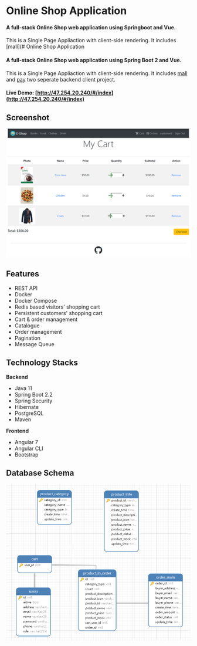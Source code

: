 # Online Shop Application

#### A full-stack Online Shop web application using Springboot and Vue. 
This is a Single Page Appliaction with client-side rendering. It includes [mall](# Online Shop Application

#### A full-stack Online Shop web application using Spring Boot 2 and Vue. 
This is a Single Page Appliaction with client-side rendering. It includes [mall](https://github.com/tangyuxi-lab/mall) and [pay](https://github.com/tangyuxi-lab/pay) two seperate backend client project.

> 
#### Live Demo: [http://47.254.20.240/#/index](http://47.254.20.240/#/index)

## Screenshot
![](https://raw.githubusercontent.com/zhulinn/blog/hexo/source/uploads/post_pics/spring-angular/cart.png)

## Features
- REST API
- Docker
- Docker Compose
- Redis based visitors' shopping cart
- Persistent customers' shopping cart
- Cart & order management
- Catalogue
- Order management
- Pagination
- Message Queue
## Technology Stacks
**Backend**
  - Java 11
  - Spring Boot 2.2
  - Spring Security
  - Hibernate
  - PostgreSQL
  - Maven

**Frontend**
  - Angular 7
  - Angular CLI
  - Bootstrap

## Database Schema

![](https://raw.githubusercontent.com/zhulinn/blog/hexo/source/uploads/post_pics/spring-angular/db.png)

